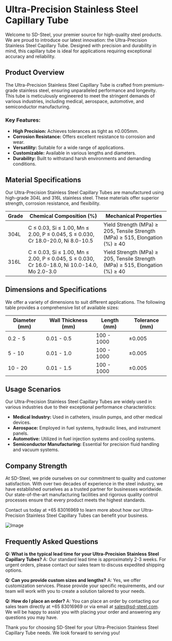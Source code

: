 # Ultra-Precision Stainless Steel Capillary Tube

Welcome to SD-Steel, your premier source for high-quality steel products. We are proud to introduce our latest innovation: the Ultra-Precision Stainless Steel Capillary Tube. Designed with precision and durability in mind, this capillary tube is ideal for applications requiring exceptional accuracy and reliability.

## Product Overview

The Ultra-Precision Stainless Steel Capillary Tube is crafted from premium-grade stainless steel, ensuring unparalleled performance and longevity. This tube is meticulously engineered to meet the stringent demands of various industries, including medical, aerospace, automotive, and semiconductor manufacturing.

### Key Features:
- **High Precision:** Achieves tolerances as tight as ±0.005mm.
- **Corrosion Resistance:** Offers excellent resistance to corrosion and wear.
- **Versatility:** Suitable for a wide range of applications.
- **Customizable:** Available in various lengths and diameters.
- **Durability:** Built to withstand harsh environments and demanding conditions.

## Material Specifications

Our Ultra-Precision Stainless Steel Capillary Tubes are manufactured using high-grade 304L and 316L stainless steel. These materials offer superior strength, corrosion resistance, and flexibility.

| Grade | Chemical Composition (%) | Mechanical Properties |
|-------|--------------------------|-----------------------|
| 304L  | C ≤ 0.03, Si ≤ 1.00, Mn ≤ 2.00, P ≤ 0.045, S ≤ 0.030, Cr 18.0-20.0, Ni 8.0-10.5 | Yield Strength (MPa) ≥ 205, Tensile Strength (MPa) ≥ 515, Elongation (%) ≥ 40 |
| 316L  | C ≤ 0.03, Si ≤ 1.00, Mn ≤ 2.00, P ≤ 0.045, S ≤ 0.030, Cr 16.0-18.0, Ni 10.0-14.0, Mo 2.0-3.0 | Yield Strength (MPa) ≥ 205, Tensile Strength (MPa) ≥ 515, Elongation (%) ≥ 40 |

## Dimensions and Specifications

We offer a variety of dimensions to suit different applications. The following table provides a comprehensive list of available sizes:

| Diameter (mm) | Wall Thickness (mm) | Length (mm) | Tolerance (mm) |
|---------------|---------------------|-------------|----------------|
| 0.2 - 5       | 0.01 - 0.5          | 100 - 1000  | ±0.005         |
| 5 - 10        | 0.01 - 1.0          | 100 - 1000  | ±0.005         |
| 10 - 20       | 0.01 - 1.5          | 100 - 1000  | ±0.005         |

## Usage Scenarios

Our Ultra-Precision Stainless Steel Capillary Tubes are widely used in various industries due to their exceptional performance characteristics:

- **Medical Industry:** Used in catheters, insulin pumps, and other medical devices.
- **Aerospace:** Employed in fuel systems, hydraulic lines, and instrument panels.
- **Automotive:** Utilized in fuel injection systems and cooling systems.
- **Semiconductor Manufacturing:** Essential for precision fluid handling and vacuum systems.

## Company Strength

At SD-Steel, we pride ourselves on our commitment to quality and customer satisfaction. With over two decades of experience in the steel industry, we have established ourselves as a trusted partner for businesses worldwide. Our state-of-the-art manufacturing facilities and rigorous quality control processes ensure that every product meets the highest standards.

Contact us today at +65 83016969 to learn more about how our Ultra-Precision Stainless Steel Capillary Tubes can benefit your business.

![Image](https://github.com/user-attachments/assets/2567258e-e124-4816-932d-1809bd27ef0b)

## Frequently Asked Questions

**Q: What is the typical lead time for your Ultra-Precision Stainless Steel Capillary Tubes?**
A: Our standard lead time is approximately 2-3 weeks. For urgent orders, please contact our sales team to discuss expedited shipping options.

**Q: Can you provide custom sizes and lengths?**
A: Yes, we offer customization services. Please provide your specific requirements, and our team will work with you to create a solution tailored to your needs.

**Q: How do I place an order?**
A: You can place an order by contacting our sales team directly at +65 83016969 or via email at sales@sd-steel.com. We will be happy to assist you with placing your order and answering any questions you may have.

Thank you for choosing SD-Steel for your Ultra-Precision Stainless Steel Capillary Tube needs. We look forward to serving you!